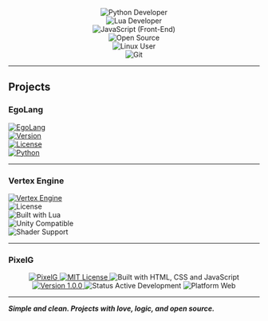 <div align="center">

![Python Developer](https://img.shields.io/badge/Python_Developer-3776AB?style=flat&logo=python&logoColor=FFD43B&labelColor=1E1E1E&color=306998)  
![Lua Developer](https://img.shields.io/badge/Lua_Developer-000080?style=flat&logo=lua&logoColor=FFFFFF&labelColor=191970&color=4169E1)  
![JavaScript (Front-End)](https://img.shields.io/badge/JavaScript_(Front--End)-F7DF1E?style=flat&logo=javascript&logoColor=000000&labelColor=FFD700&color=FFA500)  
![Open Source](https://img.shields.io/badge/Open_Source_Contributor-3DA639?style=flat&logo=github&logoColor=FFFFFF&labelColor=1E1E1E&color=006400)  
![Linux User](https://img.shields.io/badge/Linux_User-FCC624?style=flat&logo=linux&logoColor=000000&labelColor=1E1E1E&color=FF4500)  
![Git](https://img.shields.io/badge/Git-F05032?style=flat&logo=git&logoColor=FFFFFF&labelColor=1E1E1E&color=A52A2A)  

</div>

---

## Projects

### EgoLang

[![EgoLang](https://img.shields.io/badge/EgoLang-%E2%9A%96%20Powered-FFD700?style=flat&logo=expensify&logoColor=00274D&labelColor=0057B7&color=00A4E0&borderRadius=50)](https://github.com/isamytanaka/EgoLang)  
[![Version](https://img.shields.io/badge/Version-2.8.0-FF4500?style=flat&logo=v&logoColor=white&labelColor=FF7F50&borderRadius=20)](https://github.com/isamytanaka/EgoLang)  
[![License](https://img.shields.io/badge/License-MIT-9370DB?style=flat&logo=license&logoColor=white&labelColor=8A2BE2&borderRadius=20)](https://github.com/isamytanaka/EgoLang/blob/main/LICENSE)  
[![Python](https://img.shields.io/badge/Built_with-Python-4B8BBE?style=flat&logo=python&logoColor=white&labelColor=306998&borderRadius=20)](https://www.python.org/)

---

### Vertex Engine

[![Vertex Engine](https://img.shields.io/badge/Vertex_Effects_Engine-FX_Core-8A2BE2?style=flat&logo=ray&logoColor=white&labelColor=4B0082&color=6A5ACD)](https://github.com/isamytanaka/Vertex_Effects_Engine_Csharp)  
![License](https://img.shields.io/badge/License-MIT-DAA520?style=flat&logo=open-source-initiative&logoColor=white&labelColor=B8860B&color=FFD700)  
![Built with Lua](https://img.shields.io/badge/Built_with-Lua-000080?style=flat&logo=lua&logoColor=white&labelColor=191970&color=4169E1)  
![Unity Compatible](https://img.shields.io/badge/Unity_Compatible-Engine_Ready-000000?style=flat&logo=unity&logoColor=white&labelColor=333333&color=222222)  
![Shader Support](https://img.shields.io/badge/Shader_Compatible-Yes-8B008B?style=flat&logo=opengl&logoColor=white&labelColor=4B0082&color=9400D3)  

---

### PixelG

<div align="center">

<a href="https://github.com/isamytanaka/PixelG">
  <img src="https://img.shields.io/badge/PixelG-Pixel_Art_Tool-FF69B4?style=flat&logo=artstation&logoColor=white&labelColor=C71585&color=DB7093" alt="PixelG">
</a>  
<a href="https://github.com/isamytanaka/PixelG/blob/main/LICENSE">
  <img src="https://img.shields.io/badge/License-MIT-DAA520?style=flat&logo=open-source-initiative&logoColor=white&labelColor=B8860B&color=FFD700" alt="MIT License">
</a>  
<img src="https://img.shields.io/badge/Built_with-HTML,_CSS,_JavaScript-E34F26?style=flat&logo=javascript&logoColor=white&labelColor=F08080&color=FF6347" alt="Built with HTML, CSS and JavaScript">  
<a href="https://github.com/isamytanaka/PixelG/releases">
  <img src="https://img.shields.io/badge/Version-1.0.0-00CED1?style=flat&logo=semantic-release&logoColor=white&labelColor=008B8B&color=20B2AA" alt="Version 1.0.0">
</a>  
<img src="https://img.shields.io/badge/Status-Active_Development-32CD32?style=flat&logo=githubactions&logoColor=white&labelColor=006400&color=228B22" alt="Status Active Development">  
<img src="https://img.shields.io/badge/Platform-Web_Only-1E90FF?style=flat&logo=googlechrome&logoColor=white&labelColor=4682B4&color=6495ED" alt="Platform Web">

</div>

---

**_Simple and clean. Projects with love, logic, and open source._**